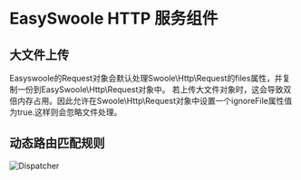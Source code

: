 # EasySwoole HTTP 服务组件
## 大文件上传

Easyswoole的Request对象会默认处理Swoole\Http\Request的files属性，并复制一份到EasySwoole\Http\Request对象中。
若上传大文件对象时，这会导致双倍内存占用。因此允许在Swoole\Http\Request对象中设置一个ignoreFile属性值为true.这样则会忽略文件处理。


## 动态路由匹配规则

![Dispatcher](./resource/router.jpg)
